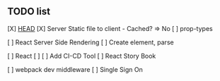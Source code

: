 ## TODO list
  [X] [HEAD](https://github.com/nfl/react-helmet)
  [X] Server Static file to client
    - Cached? => No
  [ ] prop-types

  [ ] React Server Side Rendering
  [ ] Create element, parse

  [ ] React
  [ ]
  [ ] Add CI-CD Tool
  [ ] React Story Book

  [ ] webpack dev middleware
  [ ] Single Sign On
